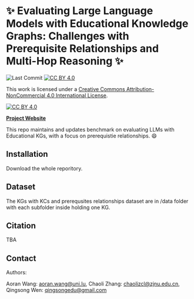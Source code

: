 # :sparkles: Evaluating Large Language Models with Educational Knowledge Graphs: Challenges with Prerequisite Relationships and Multi-Hop Reasoning :sparkles:

![Last Commit](https://img.shields.io/github/last-commit/divelab/DIG)
[![CC BY 4.0][cc-by-shield]][cc-by]

This work is licensed under a
[Creative Commons Attribution-NonCommercial 4.0 International License][cc-by]. 

[![CC BY 4.0][cc-by-image]][cc-by]

[cc-by]: http://creativecommons.org/licenses/by/4.0/
[cc-by-image]: https://i.creativecommons.org/l/by/4.0/88x31.png
[cc-by-shield]: https://img.shields.io/badge/License-CC%20BY%204.0-lightgrey

[**Project Website**](https://structinfer.github.io/)

This repo maintains and updates benchmark on evaluating LLMs with Educational KGs, with a focus on prerequistie relationships. :smile:

## Installation

Download the whole reporitory.

## Dataset

The KGs with KCs and prerequsites relationships dataset are in /data folder with each subfolder inside holding one KG. 


## Citation

TBA

## Contact

Authors: 

Aoran Wang: aoran.wang@uni.lu, Chaoli Zhang: chaolizcl@zjnu.edu.cn, Qingsong Wen: qingsongedu@gmail.com